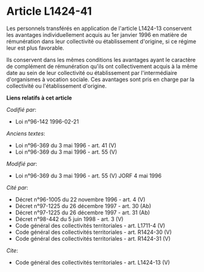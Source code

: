 # Article L1424-41

Les personnels transférés en application de l'article L1424-13 conservent les avantages individuellement acquis au 1er
janvier 1996 en matière de rémunération dans leur collectivité ou établissement d'origine, si ce régime leur est plus
favorable. 

Ils conservent dans les mêmes conditions les avantages ayant le caractère de complément de rémunération qu'ils ont
collectivement acquis à la même date au sein de leur collectivité ou établissement par l'intermédiaire d'organismes à
vocation sociale. Ces avantages sont pris en charge par la collectivité ou l'établissement d'origine.

**Liens relatifs à cet article**

_Codifié par_:

  - Loi n°96-142 1996-02-21

_Anciens textes_:

  - Loi n°96-369 du 3 mai 1996 - art. 41 (V)
  - Loi n°96-369 du 3 mai 1996 - art. 55 (V)

_Modifié par_:

  - Loi n°96-369 du 3 mai 1996 - art. 55 (V) JORF 4 mai 1996

_Cité par_:

  - Décret n°96-1005 du 22 novembre 1996 - art. 4 (V)
  - Décret n°97-1225 du 26 décembre 1997 - art. 30 (Ab)
  - Décret n°97-1225 du 26 décembre 1997 - art. 31 (Ab)
  - Décret n°98-442 du 5 juin 1998 - art. 3 (V)
  - Code général des collectivités territoriales - art. L1711-4 (V)
  - Code général des collectivités territoriales - art. R1424-30 (V)
  - Code général des collectivités territoriales - art. R1424-31 (V)

_Cite_:

  - Code général des collectivités territoriales - art. L1424-13 (V)
